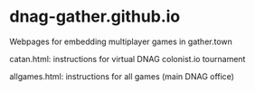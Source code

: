 # dnag-gather.github.io
Webpages for embedding multiplayer games in gather.town

catan.html: instructions for virtual DNAG colonist.io tournament<p>
allgames.html: instructions for all games (main DNAG office)
